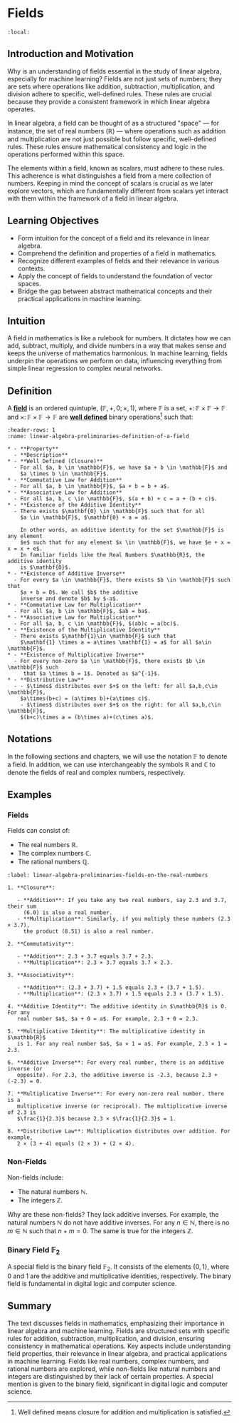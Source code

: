 # Fields

```{contents}
:local:
```

## Introduction and Motivation

Why is an understanding of fields essential in the study of linear algebra,
especially for machine learning? Fields are not just sets of numbers; they are
sets where operations like addition, subtraction, multiplication, and division
adhere to specific, well-defined rules. These rules are crucial because they
provide a consistent framework in which linear algebra operates.

In linear algebra, a field can be thought of as a structured "space" — for
instance, the set of real numbers ($\mathbb{R}$) — where operations such as
addition and multiplication are not just possible but follow specific,
well-defined rules. These rules ensure mathematical consistency and logic in the
operations performed within this space.

The elements within a field, known as scalars, must adhere to these rules. This
adherence is what distinguishes a field from a mere collection of numbers.
Keeping in mind the concept of scalars is crucial as we later explore vectors,
which are fundamentally different from scalars yet interact with them within the
framework of a field in linear algebra.

## Learning Objectives

- Form intuition for the concept of a field and its relevance in linear algebra.
- Comprehend the definition and properties of a field in mathematics.
- Recognize different examples of fields and their relevance in various
  contexts.
- Apply the concept of fields to understand the foundation of vector spaces.
- Bridge the gap between abstract mathematical concepts and their practical
  applications in machine learning.

## Intuition

A field in mathematics is like a rulebook for numbers. It dictates how we can
add, subtract, multiply, and divide numbers in a way that makes sense and keeps
the universe of mathematics harmonious. In machine learning, fields underpin the
operations we perform on data, influencing everything from simple linear
regression to complex neural networks.

## Definition

A **[field](<https://en.wikipedia.org/wiki/Field_(mathematics)>)** is an ordered
quintuple, $(\mathbb{F},+,0;\times,1)$, where $\mathbb{F}$ is a set,
$+\colon \mathbb{F}\times \mathbb{F} \to \mathbb{F}$ and
$\times\colon \mathbb{F} \times \mathbb{F}\to \mathbb{F}$ are
[**well defined**](<https://en.wikipedia.org/wiki/Closure_(mathematics)>) binary
operations[^well-defined] such that:

```{list-table} Definition of a Field
:header-rows: 1
:name: linear-algebra-preliminaries-definition-of-a-field

* - **Property**
  - **Description**
* - **Well Defined (Closure)**
  - For all $a, b \in \mathbb{F}$, we have $a + b \in \mathbb{F}$ and
    $a \times b \in \mathbb{F}$.
* - **Commutative Law for Addition**
  - For all $a, b \in \mathbb{F}$, $a + b = b + a$.
* - **Associative Law for Addition**
  - For all $a, b, c \in \mathbb{F}$, $(a + b) + c = a + (b + c)$.
* - **Existence of the Additive Identity**
  - There exists $\mathbf{0} \in \mathbb{F}$ such that for all
    $a \in \mathbb{F}$, $\mathbf{0} + a = a$.

    In other words, an additive identity for the set $\mathbb{F}$ is any element
    $e$ such that for any element $x \in \mathbb{F}$, we have $e + x = x = x + e$.
    In familiar fields like the Real Numbers $\mathbb{R}$, the additive identity
    is $\mathbf{0}$.
* - **Existence of Additive Inverse**
  - For every $a \in \mathbb{F}$, there exists $b \in \mathbb{F}$ such that
    $a + b = 0$. We call $b$ the additive
    inverse and denote $b$ by $-a$.
* - **Commutative Law for Multiplication**
  - For all $a, b \in \mathbb{F}$, $ab = ba$.
* - **Associative Law for Multiplication**
  - For all $a, b, c \in \mathbb{F}$, $(ab)c = a(bc)$.
* - **Existence of the Multiplicative Identity**
  - There exists $\mathbf{1}\in \mathbb{F}$ such that
    $\mathbf{1} \times a = a\times \mathbf{1} = a$ for all $a\in \mathbb{F}$.
* - **Existence of Multiplicative Inverse**
  - For every non-zero $a \in \mathbb{F}$, there exists $b \in \mathbb{F}$ such
     that $a \times b = 1$. Denoted as $a^{-1}$.
* - **Distributive Law**
  - - $\times$ distributes over $+$ on the left: for all $a,b,c\in \mathbb{F}$,
    $a\times(b+c) = (a\times b)+(a\times c)$.
    - $\times$ distributes over $+$ on the right: for all $a,b,c\in \mathbb{F}$,
    $(b+c)\times a = (b\times a)+(c\times a)$.
```

## Notations

In the following sections and chapters, we will use the notation $\mathbb{F}$ to
denote a field. In addition, we can use interchangeably the symbols $\mathbb{R}$
and $\mathbb{C}$ to denote the fields of real and complex numbers, respectively.

## Examples

### Fields

Fields can consist of:

- The real numbers $\mathbb{R}$.
- The complex numbers $\mathbb{C}$.
- The rational numbers $\mathbb{Q}$.

```{prf:example} Fields on the Real Numbers
:label: linear-algebra-preliminaries-fields-on-the-real-numbers

1. **Closure**:

   - **Addition**: If you take any two real numbers, say 2.3 and 3.7, their sum
     (6.0) is also a real number.
   - **Multiplication**: Similarly, if you multiply these numbers (2.3 × 3.7),
     the product (8.51) is also a real number.

2. **Commutativity**:

   - **Addition**: 2.3 + 3.7 equals 3.7 + 2.3.
   - **Multiplication**: 2.3 × 3.7 equals 3.7 × 2.3.

3. **Associativity**:

   - **Addition**: (2.3 + 3.7) + 1.5 equals 2.3 + (3.7 + 1.5).
   - **Multiplication**: (2.3 × 3.7) × 1.5 equals 2.3 × (3.7 × 1.5).

4. **Additive Identity**: The additive identity in $\mathbb{R}$ is 0. For any
   real number $a$, $a + 0 = a$. For example, 2.3 + 0 = 2.3.

5. **Multiplicative Identity**: The multiplicative identity in $\mathbb{R}$
   is 1. For any real number $a$, $a × 1 = a$. For example, 2.3 × 1 = 2.3.

6. **Additive Inverse**: For every real number, there is an additive inverse (or
   opposite). For 2.3, the additive inverse is -2.3, because 2.3 + (-2.3) = 0.

7. **Multiplicative Inverse**: For every non-zero real number, there is a
   multiplicative inverse (or reciprocal). The multiplicative inverse of 2.3 is
   $\frac{1}{2.3}$ because 2.3 × $\frac{1}{2.3}$ = 1.

8. **Distributive Law**: Multiplication distributes over addition. For example,
   2 × (3 + 4) equals (2 × 3) + (2 × 4).
```

### Non-Fields

Non-fields include:

- The natural numbers $\mathbb{N}$.
- The integers $\mathbb{Z}$.

Why are these non-fields? They lack additive inverses. For example, the natural
numbers $\mathbb{N}$ do not have additive inverses. For any $n \in \mathbb{N}$,
there is no $m \in \mathbb{N}$ such that $n + m = 0$. The same is true for the
integers $\mathbb{Z}$.

### Binary Field $\mathbb{F}_2$

A special field is the binary field $\mathbb{F}_2$. It consists of the elements
$\{0, 1\}$, where $0$ and $1$ are the additive and multiplicative identities,
respectively. The binary field is fundamental in digital logic and computer
science.

## Summary

The text discusses fields in mathematics, emphasizing their importance in linear
algebra and machine learning. Fields are structured sets with specific rules for
addition, subtraction, multiplication, and division, ensuring consistency in
mathematical operations. Key aspects include understanding field properties,
their relevance in linear algebra, and practical applications in machine
learning. Fields like real numbers, complex numbers, and rational numbers are
explored, while non-fields like natural numbers and integers are distinguished
by their lack of certain properties. A special mention is given to the binary
field, significant in digital logic and computer science.

[^well-defined]:
    Well defined means closure for addition and multiplication is satisfied.
